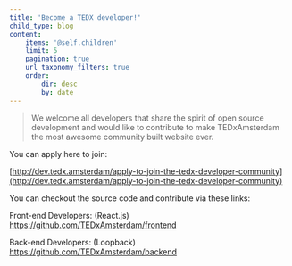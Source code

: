 ```yaml
---
title: 'Become a TEDX developer!'
child_type: blog
content:
    items: '@self.children'
    limit: 5
    pagination: true
    url_taxonomy_filters: true
    order:
        dir: desc
        by: date
---
```


> We welcome all developers that share the spirit of open source development and would like to contribute to make TEDxAmsterdam the most awesome community built website ever.

You can apply here to join:

[http://dev.tedx.amsterdam/apply-to-join-the-tedx-developer-community](http://dev.tedx.amsterdam/apply-to-join-the-tedx-developer-community)

You can checkout the source code and contribute via these links:

Front-end Developers: (React.js)
https://github.com/TEDxAmsterdam/frontend

Back-end Developers: (Loopback)
https://github.com/TEDxAmsterdam/backend